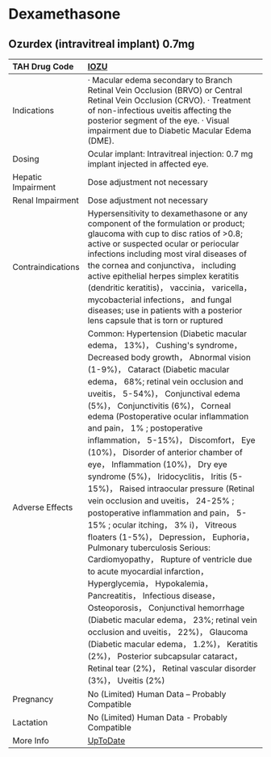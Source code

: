 # Dexamethasone

## Ozurdex (intravitreal implant) 0.7mg

| TAH Drug Code      | [IOZU](https://www.tahsda.org.tw/drugs/hissearch.php?drug_code=IOZU)                                                                                                                                                                                                                                                                                                                                                                                                                                                                                                                                                                                                                                                                                                                                                                                                                                                                                                                                                                                                                                                                                                                     |
|:-------------------|:-----------------------------------------------------------------------------------------------------------------------------------------------------------------------------------------------------------------------------------------------------------------------------------------------------------------------------------------------------------------------------------------------------------------------------------------------------------------------------------------------------------------------------------------------------------------------------------------------------------------------------------------------------------------------------------------------------------------------------------------------------------------------------------------------------------------------------------------------------------------------------------------------------------------------------------------------------------------------------------------------------------------------------------------------------------------------------------------------------------------------------------------------------------------------------------------|
| Indications        | ‧ Macular edema secondary to Branch Retinal Vein Occlusion (BRVO) or Central Retinal Vein Occlusion (CRVO). ‧ Treatment of non-infectious uveitis affecting the posterior segment of the eye. ‧ Visual impairment due to Diabetic Macular Edema (DME).                                                                                                                                                                                                                                                                                                                                                                                                                                                                                                                                                                                                                                                                                                                                                                                                                                                                                                                                   |
| Dosing             | Ocular implant: Intravitreal injection: 0.7 mg implant injected in affected eye.                                                                                                                                                                                                                                                                                                                                                                                                                                                                                                                                                                                                                                                                                                                                                                                                                                                                                                                                                                                                                                                                                                         |
| Hepatic Impairment | Dose adjustment not necessary                                                                                                                                                                                                                                                                                                                                                                                                                                                                                                                                                                                                                                                                                                                                                                                                                                                                                                                                                                                                                                                                                                                                                            |
| Renal Impairment   | Dose adjustment not necessary                                                                                                                                                                                                                                                                                                                                                                                                                                                                                                                                                                                                                                                                                                                                                                                                                                                                                                                                                                                                                                                                                                                                                            |
| Contraindications  | Hypersensitivity to dexamethasone or any component of the formulation or product; glaucoma with cup to disc ratios of >0.8; active or suspected ocular or periocular infections including most viral diseases of the cornea and conjunctiva， including active epithelial herpes simplex keratitis (dendritic keratitis)， vaccinia， varicella， mycobacterial infections， and fungal diseases; use in patients with a posterior lens capsule that is torn or ruptured                                                                                                                                                                                                                                                                                                                                                                                                                                                                                                                                                                                                                                                                                                                 |
| Adverse Effects    | Common: Hypertension (Diabetic macular edema， 13%)， Cushing's syndrome， Decreased body growth， Abnormal vision (1-9%)， Cataract (Diabetic macular edema， 68%; retinal vein occlusion and uveitis， 5-54%)， Conjunctival edema (5%)， Conjunctivitis (6%)， Corneal edema (Postoperative ocular inflammation and pain， 1% ; postoperative inflammation， 5-15%)， Discomfort， Eye (10%)， Disorder of anterior chamber of eye， Inflammation (10%)， Dry eye syndrome (5%)， Iridocyclitis， Iritis (5-15%)， Raised intraocular pressure (Retinal vein occlusion and uveitis， 24-25% ; postoperative inflammation and pain， 5-15% ; ocular itching， 3% i)， Vitreous floaters (1-5%)， Depression， Euphoria， Pulmonary tuberculosis Serious: Cardiomyopathy， Rupture of ventricle due to acute myocardial infarction， Hyperglycemia， Hypokalemia， Pancreatitis， Infectious disease， Osteoporosis， Conjunctival hemorrhage (Diabetic macular edema， 23%; retinal vein occlusion and uveitis， 22%)， Glaucoma (Diabetic macular edema， 1.2%)， Keratitis (2%)， Posterior subcapsular cataract， Retinal tear (2%)， Retinal vascular disorder (3%)， Uveitis (2%) |
| Pregnancy          | No (Limited) Human Data – Probably Compatible                                                                                                                                                                                                                                                                                                                                                                                                                                                                                                                                                                                                                                                                                                                                                                                                                                                                                                                                                                                                                                                                                                                                            |
| Lactation          | No (Limited) Human Data - Probably Compatible                                                                                                                                                                                                                                                                                                                                                                                                                                                                                                                                                                                                                                                                                                                                                                                                                                                                                                                                                                                                                                                                                                                                            |
| More Info          | [UpToDate](https://www.uptodate.com/contents/dexamethasone-drug-information)                                                                                                                                                                                                                                                                                                                                                                                                                                                                                                                                                                                                                                                                                                                                                                                                                                                                                                                                                                                                                                                                                                             |

